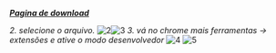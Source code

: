 ***[Pagina de download](https://github.com/CodeVinc/codevinc.github.io/releases)***

*2. selecione o arquivo.*
![2](https://i.imgur.com/R0KE2yQ.jpg)![3](https://i.imgur.com/6iJrcdl.jpg)
*3. vá no chrome mais ferramentas -> extensões e ative o modo desenvolvedor*
![4](https://i.imgur.com/8MAuXAd.jpg)
![5](https://i.imgur.com/O2j9YJ7.jpg)
